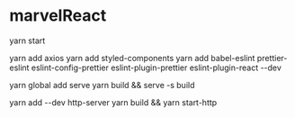 # marvelReact


yarn start

yarn add axios
yarn add styled-components
yarn add babel-eslint prettier-eslint eslint-config-prettier eslint-plugin-prettier eslint-plugin-react --dev

yarn global add serve
yarn build && serve -s build

yarn add --dev http-server
yarn build && yarn start-http
